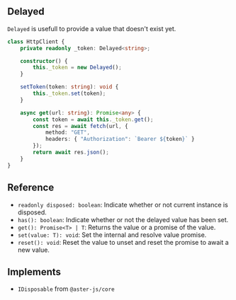 
## Delayed<T>

`Delayed` is usefull to provide a value that doesn't exist yet.

```typescript
class HttpClient {
    private readonly _token: Delayed<string>;

    constructor() {
        this._token = new Delayed();
    }

    setToken(token: string): void {
        this._token.set(token);
    }

    async get(url: string): Promise<any> {
        const token = await this._token.get();
        const res = await fetch(url, {
            method: "GET",
            headers: { "Authorization": `Bearer ${token}` }
        });
        return await res.json();
    }
}
```

## Reference

- `readonly disposed: boolean`: Indicate whether or not current instance is disposed.
- `has(): boolean`: Indicate whether or not the delayed value has been set.
- `get(): Promise<T> | T`: Returns the value or a promise of the value.
- `set(value: T): void`: Set the internal and resolve value promise.
- `reset(): void`: Reset the value to unset and reset the promise to await a new value.

## Implements

- `IDisposable` from `@aster-js/core`
